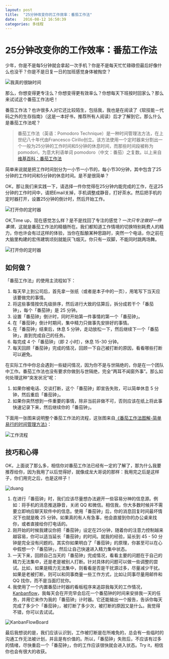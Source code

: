 ```yaml
---
layout: post
title:  "25分钟改变你的工作效率：番茄工作法"
date:   2016-08-12 16:50:39
categories: 多线程
---
```

# 25分钟改变你的工作效率：番茄工作法
少年，你是不是每5分钟就会拿起一次手机？你是不是每天忙忙碌碌但最后好像什么也没干？你是不是日复一日的加班感觉身体被掏空？

![我真的很缺时间](/assets/intro-pomodoro-technique/time-lack.png)

那么，你想变得更专注么？你想变得更有效率么？你想每天下班按时回家么？那么来试试这个番茄工作法吧！

番茄工作法？也许很多人对它还比较陌生，包括我，我也是在阅读了《软技能－代码之外的生存指南》（这是一本好书，推荐所有人阅读）后才了解到它。那么什么是番茄工作法呢？

>番茄工作法（英语：Pomodoro Technique）是一种时间管理法方法，在上世纪八十年代由Francesco Cirillo创立。该方法使用一个定时器来分割出一个一般为25分钟的工作时间和5分钟的休息时间，而那些时间段被称为pomodori，为意大利语单词 pomodoro（中文：番茄）之复数。以上来自[维基百科：番茄工作法](https://zh.wikipedia.org/wiki/%E7%95%AA%E8%8C%84%E5%B7%A5%E4%BD%9C%E6%B3%95)

简单来说就是把工作时间划分为一小节一小节的，每小节30分钟，其中包含了25分钟的工作时间和5分钟的休息时间。是不是很简单？

OK，那让我们来实践一下，请选择一件你觉得在25分钟内能完成的工作，在这25分钟的工作时间中，请把Email关掉，手机调整成静音，打好茶水。然后把手机的定时器打开，设置25分钟的倒计时，然后开始工作。

![打开你的定时器](/assets/intro-pomodoro-technique/25mins-get-it-done.png)

OK,Time up，现在感觉怎么样？是不是找回了专注的感觉？*一次只专注做好一件事情*，这就是番茄工作法的精髓所在。我们都知道工作情境的切换特别耗费人的精力，你也许会有过这样的体验，当你在酝酿某种思路时，突然一个电话，你之前在大脑里构建的宏伟建筑顷刻就能灰飞烟灭。你只有一双脚，不能同时跳两场舞。

![打开你的定时器](/assets/intro-pomodoro-technique/two-dance.gif)

## 如何做？
「番茄工作法」的使用主流程如下：

1. 每天早上到公司后，首先拿一张纸（或者是本子中的一页），用笔写下当天应该要做完的事情。
2. 将这些事情按优先级排序，然后进行大致的估算后，拆分成若干个「番茄钟」，每个「番茄钟」是 25 分钟。
3. 设置「番茄钟」倒计时，同时开始第一件事情的第一个「番茄钟」。
4. 在「番茄钟」倒计时期间，集中精力只做事先安排好的事情。
5. 在「番茄钟」结束后，休息 5 分钟，走动放松一下，然后继续下一个「番茄钟」，直到完成自己的任务。
6. 每完成 4 个「番茄钟」（即 2 小时），休息 15-30 分钟。
7. 每天回顾「番茄钟」完成的情况，回顾一下自己被打断的原因，看看哪些打断可以避免。

在实际工作中你总会遇到一些疑问情况，因为你不是与世隔绝的，你是在一个团队中工作。番茄工作法也没有要求你做到与世隔绝，完全“两耳不闻窗外事”。那么如何处理这种“突发状况”呢：

1. 如果你被电话、交谈打断，这个「番茄钟」即宣告失败，可以简单休息 5 分钟，然后重启「番茄钟」。
2. 如果你突然想到一件重要的事情，除非当前非做不可，否则应该在纸上将此事快速记录下来，然后继续你的「番茄钟」。

下面用一张图来说明整个番茄工作法的流程，这张图来自[《番茄工作法图解-简单易行的时间管理方法》](https://www.amazon.cn/%E7%95%AA%E8%8C%84%E5%B7%A5%E4%BD%9C%E6%B3%95%E5%9B%BE%E8%A7%A3-%E7%AE%80%E5%8D%95%E6%98%93%E8%A1%8C%E7%9A%84%E6%97%B6%E9%97%B4%E7%AE%A1%E7%90%86%E6%96%B9%E6%B3%95-%E8%AF%BA%E7%89%B9%E4%BC%AF%E6%A0%BC/dp/B004O9F71K)：

![工作流程](/assets/intro-pomodoro-technique/overview.png)

## 技巧和心得
OK，上面说了那么多，相信你对番茄工作法已经有一定的了解了，那为什么我要推荐给你，因为我用了以后觉得好，就像成龙大哥说的那样：我用完之后是这样子，你们用完之后，也是这样子！

![duang](/assets/intro-pomodoro-technique/duang.png)

1. 在进行「番茄钟」时，我们应该尽量想办法避开一些容易分神的信息源。例如：将手机的消息推送静音，关闭 QQ 和微信。相信我，你大多数时候并不需要立即响应聊天软件中的信息。使用「番茄钟」后，你的消息回复时间最坏情况下也就是晚 25 分钟。如果真的有人有急事，他会直接到你的办公桌来找你，或者直接给你打电话的。
2. 刚开始的时候我建议你把「番茄钟」设定在25分钟，随着你的注意力控制越来越容易，你可以适当延长「番茄钟」的时间。就我的经验，延长到 45 - 50 分钟是完全没有问题的。其实你如果明白了「番茄钟」的原理，你甚至可以在心中假想一个「番茄钟」，然后让自己快速进入精力集中状态。
3. 一天下来，回顾自己当天的「番茄钟」完成情况，看看主要的问题在于自己的精力无法集中，还是老是被别人打断。针对具体的问题可以做一些调整的尝试。比如，如果是精力无法集中，则看看是否是干扰源过多，尽量减少干扰。如果是老被打断，则可以和同事商量一些工作方式，比如让同事尽量用邮件和 QQ 找你，而不是当面打扰你。
4. 我使用了一个内置番茄计时器的看板程序来追踪我每天的工作情况，[Kanbanflow](https://kanbanflow.com)，我每天会在开完早会后花一个番茄钟的时间来安排我一天的任务，并用它来作为我的「番茄钟」计时器。它还能输出一个报告，告诉你每天完成了多少个「番茄钟」，被打断了多少次，被打断的原因又是什么。我觉得不错，你可以去试试。

![KanbanFlowBoard](/assets/intro-pomodoro-technique/KanbanFlowBoard.png)

最后我想说的是，我们应该认识到，工作被打断是在所难免的，总会有一些临时的沟通工作无法被计划，并且是有价值的。所以，「番茄钟」失败后，不应该有过多的情绪，尽快重启一个「番茄钟」，你的工作应该很快就会进入状态。Try it，相信你也会有很大的收获。
